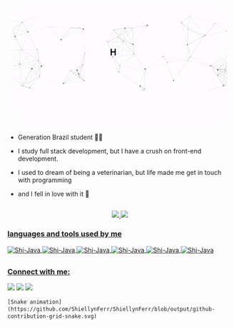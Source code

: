 <p align = "center">
  <img src = "https://github.com/ShiellynFerr/ShiellynFerr/raw/main/assets/ezgif.com-gif-maker.gif " alt = "Hi, I'm Shiellyn👋">
</p>


- Generation Brazil student 👩‍💻

- I study full stack development, but I have a crush on front-end development.

- I used to dream of being a veterinarian, but life made me get in touch with programming

- and I fell in love with it 🤍

##


<div align = "center">
  <a href="https://github.com/ShiellynFerr">
    
  <img height = "180em" src = "https://github-readme-stats.vercel.app/api?username=ShiellynFerr&show_icons=true&theme=radical&include_all_commits=true&count_private=true" />
<img height = "180em" src = "https://github-readme-stats.vercel.app/api/top-langs/?username=ShiellynFerr&layout=compact&langs_count=7&theme=radical" /></div>

  <h3> languages and tools used by me </h3>
  
  <img align="center" alt="Shi-Java" height="#" width="#" src="https://img.shields.io/badge/Java-ED8B00?style=for-the-badge&logo=java&logoColor=white">
  <img align="center" alt="Shi-Java" height="#" width="#" src="https://img.shields.io/badge/JavaScript-F7DF1E?style=for-the-badge&logo=javascript&logoColor=black">
  <img align="center" alt="Shi-Java" height="#" width="#" src="https://img.shields.io/badge/HTML5-E34F26?style=for-the-badge&logo=html5&logoColor=white">
    <img align="center" alt="Shi-Java" height="#" width="#" src="https://img.shields.io/badge/CSS3-1572B6?style=for-the-badge&logo=css3&logoColor=white">
  <img align="center" alt="Shi-Java" height="#" width="#" src="https://img.shields.io/badge/Spring-6DB33F?style=for-the-badge&logo=spring&logoColor=white">
  <img align="center" alt="Shi-Java" height="#" width="#" src="https://img.shields.io/badge/MySQL-00000F?style=for-the-badge&logo=mysql&logoColor=white">
  
  
   ##
  
 
 
<div> 
  <h3 align="left">Connect with me:</h3>
 <div>
    <a href="www.linkedin.com/in/shiellyn-ferreira" target="_blank"><img src="https://img.shields.io/badge/LinkedIn-0077B5?style=for-the-badge&logo=linkedin&logoColor=white target="_blank"></a> 
       <a href="brunashiellyn@gmail.com" target="_blank"><img src="https://img.shields.io/badge/Gmail-D14836?style=for-the-badge&logo=gmail&logoColor=white target="_blank"></a> 
    <a href="https://discord.com/channels/@me" target="_blank"><img src="https://img.shields.io/badge/Discord-7289DA?style=for-the-badge&logo=discord&logoColor=white target="_blank"></a> 
    
  </div>
  
 
    [Snake animation](https://github.com/ShiellynFerr/ShiellynFerr/blob/output/github-contribution-grid-snake.svg)
 

